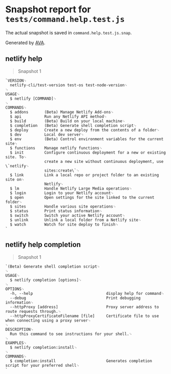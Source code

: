 # Snapshot report for `tests/command.help.test.js`

The actual snapshot is saved in `command.help.test.js.snap`.

Generated by [AVA](https://avajs.dev).

## netlify help

> Snapshot 1

    `VERSION␊
      netlify-cli/test-version test-os test-node-version␊
    ␊
    USAGE␊
      $ netlify [COMMAND]␊
    ␊
    COMMANDS␊
      $ addons       (Beta) Manage Netlify Add-ons␊
      $ api          Run any Netlify API method␊
      $ build        (Beta) Build on your local machine␊
      $ completion   (Beta) Generate shell completion script␊
      $ deploy       Create a new deploy from the contents of a folder␊
      $ dev          Local dev server␊
      $ env          (Beta) Control environment variables for the current site␊
      $ functions    Manage netlify functions␊
      $ init         Configure continuous deployment for a new or existing site. To␊
                     create a new site without continuous deployment, use \`netlify␊
                     sites:create\`␊
      $ link         Link a local repo or project folder to an existing site on␊
                     Netlify␊
      $ lm           Handle Netlify Large Media operations␊
      $ login        Login to your Netlify account␊
      $ open         Open settings for the site linked to the current folder␊
      $ sites        Handle various site operations␊
      $ status       Print status information␊
      $ switch       Switch your active Netlify account␊
      $ unlink       Unlink a local folder from a Netlify site␊
      $ watch        Watch for site deploy to finish␊
    `

## netlify help completion

> Snapshot 1

    `(Beta) Generate shell completion script␊
    ␊
    USAGE␊
      $ netlify completion [options]␊
    ␊
    OPTIONS␊
      -h, --help                                display help for command␊
      --debug                                   Print debugging information␊
      --httpProxy [address]                     Proxy server address to route requests through.␊
      --httpProxyCertificateFilename [file]     Certificate file to use when connecting using a proxy server␊
    ␊
    DESCRIPTION␊
      Run this command to see instructions for your shell.␊
    ␊
    EXAMPLES␊
      $ netlify completion:install␊
    ␊
    COMMANDS␊
      $ completion:install                      Generates completion script for your preferred shell␊
    `
